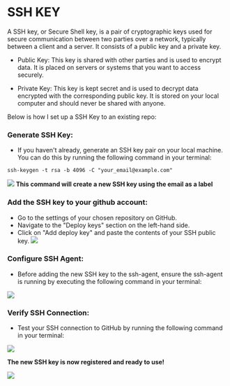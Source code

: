 # SSH KEY

A SSH key, or Secure Shell key, is a pair of cryptographic keys used for secure communication between two parties over a network, typically between a client and a server. It consists of a public key and a private key.

- Public Key: This key is shared with other parties and is used to encrypt data. It is placed on servers or systems that you want to access securely.

- Private Key: This key is kept secret and is used to decrypt data encrypted with the corresponding public key. It is stored on your local computer and should never be shared with anyone.

Below is how I set up a SSH Key to an existing repo:

 ### Generate SSH Key:
- If you haven't already, generate an SSH key pair on your local machine. You can do this by running the following command in your terminal:
```
ssh-keygen -t rsa -b 4096 -C "your_email@example.com"
`````
![](images/step%201%20.png)
**This command will create a new SSH key using the email as a label**

 ### Add the SSH key to your github account:
- Go to the settings of your chosen repository on GitHub. 
- Navigate to the "Deploy keys" section on the left-hand side. 
- Click on "Add deploy key" and paste the contents of your SSH public key.
![](images/step%202.png)

### Configure SSH Agent:
- Before adding the new SSH key to the ssh-agent, ensure the ssh-agent is running by executing the following command in your terminal:

![](images/eval.png)

 ### Verify SSH Connection:

- Test your SSH connection to GitHub by running the following command in your terminal:

![](images/testconnection.png)




**The new SSH key is now registered and ready to use!**

![](images/SSH_Key.webp)





